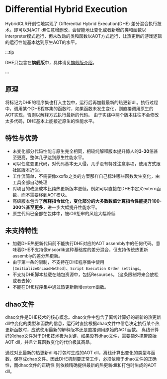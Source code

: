 # Differential Hybrid Execution

HybridCLR开创性地实现了 Differential Hybrid Execution(DHE) 差分混合执行技术。即可以对AOT dll任意增删改，会智能地让变化或者新增的类和函数以interpreter模式运行，但未改动的类和函数以AOT方式运行，让热更新的游戏逻辑的运行性能基本达到原生AOT的水平。

:::tip

DHE只包含在**旗舰版**中，具体请见[旗舰版介绍](./intro.md)。

:::

## 原理

将标记为DHE的程序集也打入主包中，运行后再加载最新的热更新dll。执行过程中，调用某个DHE程序集的函数时，如果函数未发生变化，则直接调用原生的AOT实现，否则以解释方式执行最新的代码。
由于实践中两个版本往往不会修改太多代码，DHE基本上能接近原生的性能水平。

## 特性与优势

- 未变化部分代码性能与原生完全相同，相较纯解释版本提升惊人的**3-30**倍甚至更高，整体几乎达到原生性能水平。
- 可以任意变更代码，对代码基本无入侵，几乎没有特殊注意事项，使用方式跟社区版本近似。
- 工作流简单，不需要像xxxfix之类的方案那样自己标注哪些函数发生变化，由工具全部自动处理
- 对项目的改造成本比纯热更新版本更低。例如可以直接在DHE中定义extern函数，而不需要移到AOT模块。
- 高级版本包含了**解释指令优化，变化部分的大多数数值计算指令性能提升100-300%甚至更多**，进一步大幅提升性能水平。
- 原生代码已全部在包体中，被iOS拒审的风险大幅降低

## 未支持特性

- 加载DHE热更新代码前不能执行DHE对应的AOT assembly中的任何代码。意味着DHE不支持像mscorlib这种基础库的差分混合，但支持传统热更新assembly的差分热更新。
- 由于第一条的限制，不支持在DHE程序集中使用`[InitializeOnLoadMethod]`、`Script Execution Order settings`。
- 不支持DHE脚本挂载在随包资源中，包括Resources。（这条限制将来会放松或者去掉）
- 不能在DHE程序集中通过热更新新增extern函数。

## dhao文件

dhao文件是DHE技术的核心概念。dhao文件中包含了离线计算好的最新的热更新dll中变化的类型和函数的信息，运行时直接根据dhao文件中信息决定执行某个热更新函数时，应该使用最新的解释版本还是直接调用原始的AOT函数。
离线计算好的dhao文件对于DHE技术极为关键，如果没有dhao文件，需要额外携带原始AOT dll，并且计算函数变化的代价极其高昂。

通过对比最新的热更新dll与打包时生成的AOT dll，离线计算出变化的类型与函数，保存成dhao文件。因此DHE机制要正常工作，必须依赖于dhao文件的正确性，而dhao文件的正确性
则依赖精确提供最新的热更新dll和打包时生成的AOT dll。
